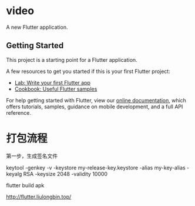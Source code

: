 # video

A new Flutter application.

## Getting Started

This project is a starting point for a Flutter application.

A few resources to get you started if this is your first Flutter project:

- [Lab: Write your first Flutter app](https://flutter.dev/docs/get-started/codelab)
- [Cookbook: Useful Flutter samples](https://flutter.dev/docs/cookbook)

For help getting started with Flutter, view our 
[online documentation](https://flutter.dev/docs), which offers tutorials, 
samples, guidance on mobile development, and a full API reference.

# 打包流程

第一步，生成签名文件

keytool -genkey -v -keystore my-release-key.keystore -alias my-key-alias -keyalg RSA -keysize 2048 -validity 10000


flutter build apk


http://flutter.liulongbin.top/

